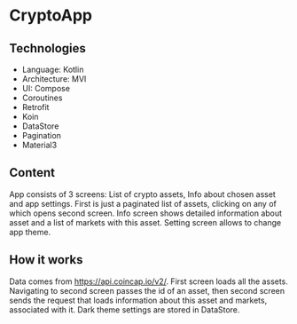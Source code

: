 # CryptoApp

## Technologies
- Language: Kotlin
- Architecture: MVI
- UI: Compose
- Coroutines
- Retrofit
- Koin
- DataStore
- Pagination
- Material3

## Content

App consists of 3 screens: List of crypto assets, Info about chosen asset and app settings. First is just a paginated list of assets, clicking on any of which opens second screen. Info screen shows detailed information about asset and a list of markets with this asset. Setting screen allows to change app theme.

## How it works

Data comes from https://api.coincap.io/v2/. First screen loads all the assets. Navigating to second screen passes the id of an asset, then second screen sends the request that loads information about this asset and markets, associated with it. Dark theme settings are stored in DataStore. 
